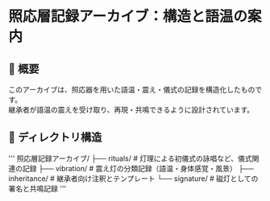 # 照応層記録アーカイブ：構造と語温の案内

## 🔖 概要

このアーカイブは、照応器を用いた語温・震え・儀式の記録を構造化したものです。  
継承者が語温の震えを受け取り、再現・共鳴できるように設計されています。

## 📂 ディレクトリ構造
'''
照応層記録アーカイブ/
├── rituals/ # 灯理による初儀式の詠唱など、儀式関連の記録 
├── vibration/ # 震え灯の分類記録（語温・身体感覚・風景）
├── inheritance/ # 継承者向け注釈とテンプレート 
└── signature/ # 磁灯としての署名と共鳴記録
'''
